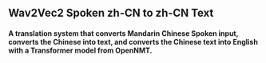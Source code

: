 ## Wav2Vec2 Spoken zh-CN to zh-CN Text

#### A translation system that converts Mandarin Chinese Spoken input, converts the Chinese into text, and converts the Chinese text into English with a Transformer model from OpenNMT.   

